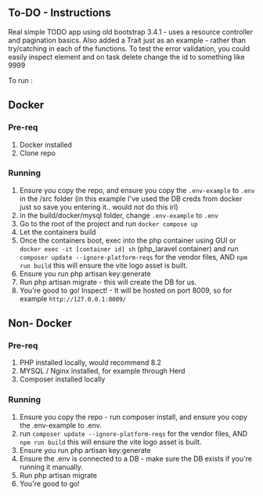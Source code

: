 ##  To-DO - Instructions
Real simple TODO app using old bootstrap 3.4.1 - uses a resource controller and pagination basics.
Also added a Trait just as an example - rather than try/catching in each of the functions.
To test the error validation, you could easily inspect element and on task delete change the id to something like 9999


To run :
## Docker
### Pre-req
1. Docker installed
2. Clone repo

### Running
1. Ensure you copy the repo, and ensure you copy the `.env-example` to `.env` in the /src folder (in this example I've used the DB creds from docker just so save you entering it.. would not do this irl) 
2. in the build/docker/mysql folder, change `.env-example` to `.env`
3. Go to the root of the project and run `docker compose up`
4. Let the containers build
5. Once the containers boot, exec into the php container using GUI or `docker exec -it [container id] sh` (php_laravel container) and run `composer update --ignore-platform-reqs` for the vendor files,  AND `npm run build` this will ensure the vite logo asset is built.
6. Ensure you run php artisan key:generate
7. Run php artisan migrate - this will create the DB for us.
8. You're good to go! Inspect!  - It will be hosted on port 8009, so for example `http://127.0.0.1:8009/` 

## Non- Docker
### Pre-req
1. PHP installed locally, would recommend 8.2
2. MYSQL / Nginx installed, for example through Herd
3. Composer installed locally

### Running
1. Ensure you copy the repo - run composer install, and ensure you copy the .env-example to .env.
2.  run `composer update --ignore-platform-reqs` for the vendor files,  AND `npm run build` this will ensure the vite logo asset is built.
3. Ensure you run php artisan key:generate
4. Ensure the .env is connected to a DB - make sure the DB exists if you're running it manually.
5. Run php artisan migrate
6. You're good to go!
